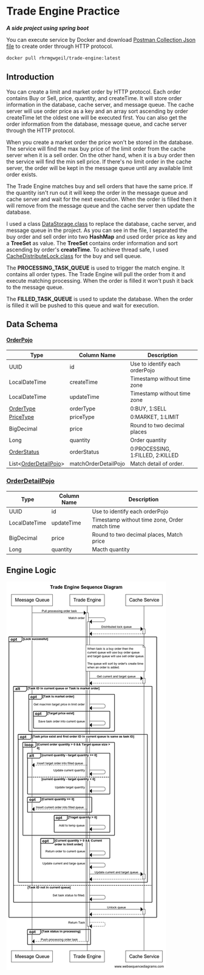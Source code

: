 # Trade Engine Practice
**_A side project using spring boot_**

You can execute service by Docker and download [Postman Collection Json file](https://github.com/rhrmgwgeil/tradeEngine/blob/5864775552f385d8780e0f7f680210ade4a0e63e/src/main/resources/Trade%20Engine.postman_collection.json) to create order through HTTP protocol.
```sh
docker pull rhrmgwgeil/trade-engine:latest
```

## Introduction
You can create a limit and market order by HTTP protocol. Each order contains Buy or Sell, price, quantity, and createTime. It will store order information in the database, cache server, and message queue. The cache server will use order price as a key and an array sort ascending by order createTime let the oldest one will be executed first. You can also get the order information from the database, message queue, and cache server through the HTTP protocol.

When you create a market order the price won't be stored in the database. The service will find the max buy price of the limit order from the cache server when it is a sell order. On the other hand, when it is a buy order then the service will find the min sell price. If there's no limit order in the cache server, the order will be kept in the message queue until any available limit order exists.

The Trade Engine matches buy and sell orders that have the same price. If the quantity isn't run out it will keep the order in the message queue and cache server and wait for the next execution. When the order is filled then it will remove from the message queue and the cache server then update the database.

I used a class [DataStorage.class](https://github.com/rhrmgwgeil/tradeEngine/blob/5864775552f385d8780e0f7f680210ade4a0e63e/src/main/java/com/example/tradeEngine/common/DataStorage.java) to replace the database, cache server, and message queue in the project. As you can see in the file, I separated the buy order and sell order into two **HashMap** and used order price as key and a **TreeSet** as value. The **TreeSet** contains order information and sort ascending by order's **createTime**. To achieve thread safe, I used [CacheDistributeLock.class](https://github.com/rhrmgwgeil/tradeEngine/blob/5864775552f385d8780e0f7f680210ade4a0e63e/src/main/java/com/example/tradeEngine/common/CacheDistributeLock.java) for the buy and sell queue.

The **PROCESSING_TASK_QUEUE** is used to trigger the match engine. It contains all order types. The Trade Engine will pull the order from it and execute matching processing. When the order is filled it won't push it back to the message queue.

The **FILLED_TASK_QUEUE** is used to update the database. When the order is filled it will be pushed to this queue and wait for execution.

## Data Schema

#### [OrderPojo](https://github.com/rhrmgwgeil/tradeEngine/blob/927fef323844238b41de953d61de0813551ead39/src/main/java/com/example/tradeEngine/pojo/OrderPojo.java)
| Type                  | Column Name          | Description |
|-----------------------|----------------------|-------------|
| UUID                  | id                   |Use to identify each orderPojo             |
| LocalDateTime         | createTime           |Timestamp without time zone             |
| LocalDateTime         | updateTime           |Timestamp without time zone             |
| [OrderType](https://github.com/rhrmgwgeil/tradeEngine/blob/927fef323844238b41de953d61de0813551ead39/src/main/java/com/example/tradeEngine/common/OrderType.java)             | orderType            |0:BUY, 1:SELL              |
| [PriceType](https://github.com/rhrmgwgeil/tradeEngine/blob/927fef323844238b41de953d61de0813551ead39/src/main/java/com/example/tradeEngine/common/PriceType.java)             | priceType            |0:MARKET, 1:LIMIT             |
| BigDecimal            | price                |Round to two decimal places             |
| Long                  | quantity             |Order quantity             |
| [OrderStatus](https://github.com/rhrmgwgeil/tradeEngine/blob/927fef323844238b41de953d61de0813551ead39/src/main/java/com/example/tradeEngine/common/OrderStatus.java)           | orderStatus          |0:PROCESSING, 1:FILLED, 2:KILLED             |
| List\<[OrderDetailPojo]()> | matchOrderDetailPojo |Match detail of order.             |

### [OrderDetailPojo]()
| Type          | Column Name | Description |
|---------------|-------------|-------------|
| UUID          | id          |Use to identify each orderPojo             |
| LocalDateTime | updateTime  |Timestamp without time zone, Order match time             |
| BigDecimal    | price       |Round to two decimal places, Match price             |
| Long          | quantity    |Macth quantity             |

## Engine Logic
![Trade Engine Sequence Diagram](https://github.com/rhrmgwgeil/tradeEngine/blob/5864775552f385d8780e0f7f680210ade4a0e63e/Trade%20Engine%20Sequence%20Diagram.png?raw=true "Trade Engine Sequence Diagram")
